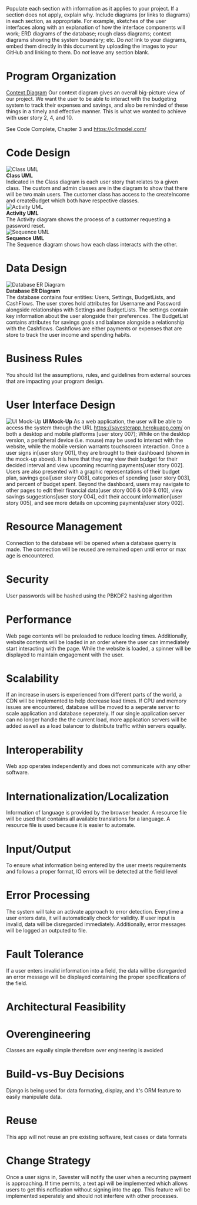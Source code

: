 Populate each section with information as it applies to your project. If a section does not apply, explain why. Include diagrams (or links to diagrams) in each section, as appropriate.  For example, sketches of the user interfaces along with an explanation of how the interface components will work; ERD diagrams of the database; rough class diagrams; context diagrams showing the system boundary; etc. Do _not_ link to your diagrams, embed them directly in this document by uploading the images to your GitHub and linking to them. Do _not_ leave any section blank.

# Program Organization

[Context Diagram](https://github.com/jenniferolenchak/Savester/blob/main/artifacts/documents/System%20Context%20Diagram.png)
Our context diagram gives an overall big-picture view of our project. We want the user to be able to interact with the budgeting system to track their expenses and savings, and also be reminded of these things in a timely and effective manner. This is what we wanted to achieve with user story 2, 4, and 10.

See Code Complete, Chapter 3 and https://c4model.com/

# Code Design

![Class UML](https://github.com/jenniferolenchak/Savester/blob/main/artifacts/documents/classUML.png)  
**Class UML**  
Indicated in the Class diagram is each user story that relates to a given class. The custom and admin classes are in the diagram to show that there will be two main users. The customer class has access to the createIncome and createBudget which both have respective classes.  
![Activity UML](https://github.com/jenniferolenchak/Savester/blob/main/artifacts/documents/activityUML.png)  
**Activity UML**  
The Activity diagram shows the process of a customer requesting a password reset.  
![Sequence UML](https://github.com/jenniferolenchak/Savester/blob/main/artifacts/documents/sequenceUML.png)   
**Sequence UML**  
The Sequence diagram shows how each class interacts with the other. 

# Data Design

![Database ER Diagram](https://github.com/jenniferolenchak/Savester/blob/main/artifacts/documents/ERdatabase.png)  
**Database ER Diagram**  
The database contains four entities: Users, Settings, BudgetLists, and CashFlows. The user stores hold attributes for Username and Password alongside relationships with Settings and BudgetLists. The settings contain key information about the user alongside their preferences. The BudgetList contains attributes for savings goals and balance alongside a relationship with the Cashflows. Cashflows are either payments or expenses that are store to track the user income and spending habits. 

# Business Rules

You should list the assumptions, rules, and guidelines from external sources that are impacting your program design. 

# User Interface Design

![UI Mock-Up](https://github.com/jenniferolenchak/Savester/blob/main/artifacts/UI%20Diagram%20_%20Dashboard.JPG)
**UI Mock-Up**
As a web application, the user will be able to access the system through the URL https://savesterapp.herokuapp.com/ on both a desktop and mobile platforms [user story 007]; While on the desktop version, a peripheral device (i.e. mouse) may be used to interact with the website, while the mobile version warrants touchscreen interaction. Once a user signs in[user story 001], they are brought to their dashboard (shown in the mock-up above). It is here that they may view their budget for their decided interval and view upcoming recurring payments[user story 002]. Users are also presented with a graphic representations of their budget plan, savings goal[user story 008], categories of spending [user story 003], and percent of budget spent. Beyond the dashboard, users may navigate to other pages to edit their financial data[user story 006 & 009 & 010], view savings suggestions[user story 004], edit their account information[user story 005], and see more details on upcoming payments[user story 002].

# Resource Management

Connection to the database will be opened when a database querry is made. The connection will be reused are remained open until error or max age is encountered.

# Security

User passwords will be hashed using the PBKDF2 hashing algorithm

# Performance

Web page contents will be preloaded to reduce loading times. Additionally, website contents will be loaded
in an order where the user can immediately start interacting with the page. While the website is loaded, a spinner will be displayed to maintain engagement
with the user. 

# Scalability

If an increase in users is experienced from different parts of the world, a CDN will be implemented to help decrease load times. If CPU and memory issues
are encountered, database will be moved to a seperate server to scale application and database seperately. If our single application server can no longer handle the
the current load, more application servers will be added aswell as a load balancer to distribute traffic within servers equally.

# Interoperability

Web app operates independently and does not communicate with any other software.

# Internationalization/Localization

Information of language is provided by the browser header. A resource file will be used that contains all available translations for a language. A resource
file is used because it is easier to automate.

# Input/Output

To ensure what information being entered by the user meets requirements and follows a proper format, IO errors will be detected at the field level

# Error Processing

The system will take an activate approach to error detection. Everytime a user enters data, it will automatically check for validity. If user input is invalid, data will be disregarded immediately. Additionally, error messages will be logged an outputed to file.

# Fault Tolerance

If a user enters invalid information into a field, the data will be disregarded an error message will be displayed containing the proper specifications of the field.

# Architectural Feasibility



# Overengineering

Classes are equally simple therefore over engineering is avoided

# Build-vs-Buy Decisions

Django is being used for data formating, display, and it's ORM feature to easily manipulate data.

# Reuse

This app will not reuse an pre existing software, test cases or data formats

# Change Strategy

Once a user signs in, Savester will notify the user when  a recurring payment is approaching. If time permits, a text api will be implemented which allows users to get this notfication without signing into the app. This feature will be implemented seperately and should not interfere with other processes.
